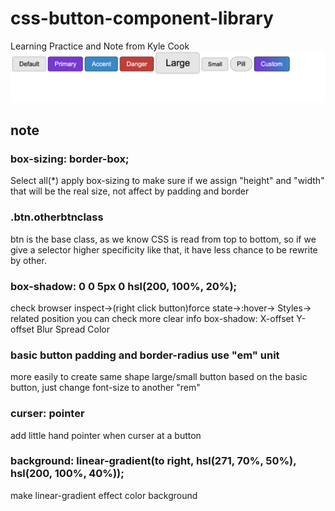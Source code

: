 # css-button-component-library
Learning Practice and Note from Kyle Cook
![button](button.png)


## note

### box-sizing: border-box;
Select all(*) apply box-sizing to make sure if we assign "height" and "width" that will be the real size, not affect by padding and border

### .btn.otherbtnclass
btn is the base class, as we know CSS is read from top to bottom, so if we give a selector higher specificity like that, it have less chance to be rewrite by other.

### box-shadow: 0 0 5px 0  hsl(200, 100%, 20%);
check browser inspect->(right click button)force state->:hover-> Styles-> related position you can check more clear info
box-shadow: X-offset Y-offset Blur Spread Color
### basic button padding and border-radius use "em" unit
more easily to create same shape large/small button based on the basic button, just change font-size to another "rem"

### curser: pointer
add little hand pointer when curser at a button

### background: linear-gradient(to right, hsl(271, 70%, 50%), hsl(200, 100%, 40%));
make linear-gradient effect color background
